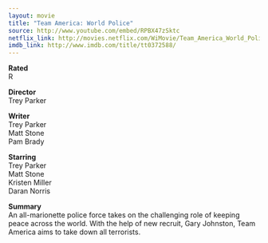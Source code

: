 ```yaml
---
layout: movie
title: "Team America: World Police"
source: http://www.youtube.com/embed/RPBX47zSktc
netflix_link: http://movies.netflix.com/WiMovie/Team_America_World_Police/70011195
imdb_link: http://www.imdb.com/title/tt0372588/
---
```


__Rated__<br /><span class="rated ts">R</span>

__Director__<br />Trey Parker

__Writer__<br />Trey Parker<br />Matt Stone<br />Pam Brady

__Starring__<br />Trey Parker<br />Matt Stone<br />Kristen Miller<br />Daran Norris

__Summary__<br />An all-marionette police force takes on the challenging role of keeping peace across the world. With the help of new recruit, Gary Johnston, Team America aims to take down all terrorists.